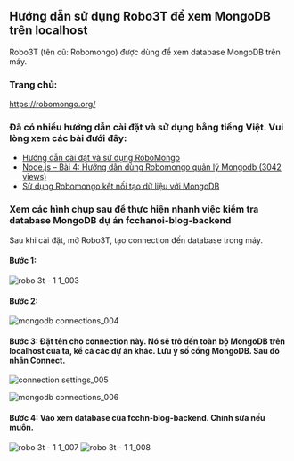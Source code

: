 
## Hướng dẫn sử dụng Robo3T để xem MongoDB trên localhost

Robo3T (tên cũ: Robomongo) được dùng để xem database MongoDB trên máy. 

### Trang chủ:

https://robomongo.org/

### Đã có nhiều hướng dẫn cài đặt và sử dụng bằng tiếng Việt. Vui lòng xem các bài đưới đây:

- [Hướng dẫn cài đặt và sử dụng RoboMongo](https://o7planning.org/vi/10273/huong-dan-cai-dat-va-su-dung-robomongo)
- [Node.js – Bài 4: Hướng dẫn dùng Robomongo quản lý Mongodb (3042 views)](https://smartjob.vn/huong-dan-dung-robomongo-quan-ly-mongodb/)
- [Sử dụng Robomongo kết nối tạo dữ liệu với MongoDB](http://www.dtmi.net/su-dung-robomongo-ket-noi-tao-du-lieu-voi-mongodb/)

### Xem các hình chụp sau để thực hiện nhanh việc kiểm tra database MongoDB dự án fcchanoi-blog-backend

Sau khi cài đặt, mở Robo3T, tạo connection đến database trong máy. 

#### Bước 1:
![robo 3t - 1 1_003](https://user-images.githubusercontent.com/7209436/35837970-7e91d276-0b1b-11e8-8185-548cd37139a9.png)

#### Bước 2:
![mongodb connections_004](https://user-images.githubusercontent.com/7209436/35838075-1b4189d6-0b1c-11e8-8fac-d43db4209067.png)

#### Bước 3: Đặt tên cho connection này. Nó sẽ trỏ đến toàn bộ MongoDB trên localhost của ta, kể cả các dự án khác. Lưu ý số cổng MongoDB. Sau đó nhấn Connect.

![connection settings_005](https://user-images.githubusercontent.com/7209436/35838114-4e1a3e34-0b1c-11e8-810b-8cc032fc500c.png)

![mongodb connections_006](https://user-images.githubusercontent.com/7209436/35838129-644eda98-0b1c-11e8-8eff-0ab4aad07c94.png)

#### Bước 4: Vào xem database của fcchn-blog-backend. Chỉnh sửa nếu muốn.

![robo 3t - 1 1_007](https://user-images.githubusercontent.com/7209436/35838240-f8c6654c-0b1c-11e8-83a4-79111b96d036.png)
![robo 3t - 1 1_008](https://user-images.githubusercontent.com/7209436/35838243-f8f96a1e-0b1c-11e8-8229-7717b1bd9419.png)

